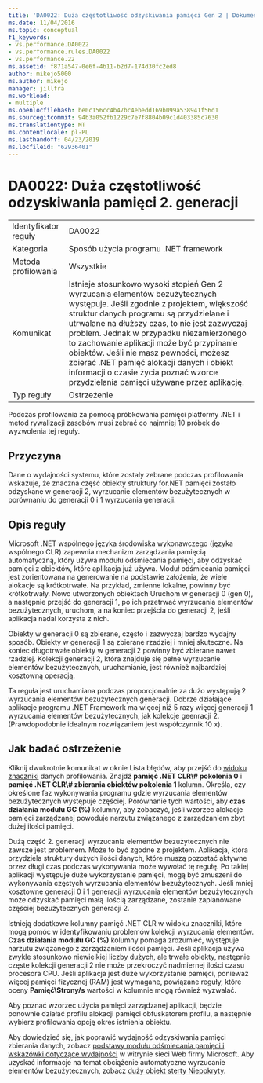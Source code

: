 ```yaml
---
title: 'DA0022: Duża częstotliwość odzyskiwania pamięci Gen 2 | Dokumentacja firmy Microsoft'
ms.date: 11/04/2016
ms.topic: conceptual
f1_keywords:
- vs.performance.DA0022
- vs.performance.rules.DA0022
- vs.performance.22
ms.assetid: f871a547-0e6f-4b11-b2d7-174d30fc2ed8
author: mikejo5000
ms.author: mikejo
manager: jillfra
ms.workload:
- multiple
ms.openlocfilehash: be0c156cc4b47bc4ebedd169b099a538941f56d1
ms.sourcegitcommit: 94b3a052fb1229c7e7f8804b09c1d403385c7630
ms.translationtype: MT
ms.contentlocale: pl-PL
ms.lasthandoff: 04/23/2019
ms.locfileid: "62936401"
---
```

# <a name="da0022-high-rate-of-gen-2-garbage-collections"></a>DA0022: Duża częstotliwość odzyskiwania pamięci 2. generacji

|||
|-|-|
|Identyfikator reguły|DA0022|
|Kategoria|Sposób użycia programu .NET framework|
|Metoda profilowania|Wszystkie|
|Komunikat|Istnieje stosunkowo wysoki stopień Gen 2 wyrzucania elementów bezużytecznych występuje. Jeśli zgodnie z projektem, większość struktur danych programu są przydzielane i utrwalane na dłuższy czas, to nie jest zazwyczaj problem. Jednak w przypadku niezamierzonego to zachowanie aplikacji może być przypinanie obiektów. Jeśli nie masz pewności, możesz zbierać .NET pamięć alokacji danych i obiekt informacji o czasie życia poznać wzorce przydzielania pamięci używane przez aplikację.|
|Typ reguły|Ostrzeżenie|

 Podczas profilowania za pomocą próbkowania pamięci platformy .NET i metod rywalizacji zasobów musi zebrać co najmniej 10 próbek do wyzwolenia tej reguły.

## <a name="cause"></a>Przyczyna
 Dane o wydajności systemu, które zostały zebrane podczas profilowania wskazuje, że znaczna część obiekty struktury for.NET pamięci zostało odzyskane w generacji 2, wyrzucanie elementów bezużytecznych w porównaniu do generacji 0 i 1 wyrzucania generacji.

## <a name="rule-description"></a>Opis reguły
 Microsoft .NET wspólnego języka środowiska wykonawczego (języka wspólnego CLR) zapewnia mechanizm zarządzania pamięcią automatyczną, który używa modułu odśmiecania pamięci, aby odzyskać pamięci z obiektów, które aplikacja już używa. Moduł odśmiecania pamięci jest zorientowana na generowanie na podstawie założenia, że wiele alokacje są krótkotrwałe. Na przykład, zmienne lokalne, powinny być krótkotrwały. Nowo utworzonych obiektach Uruchom w generacji 0 (gen 0), a następnie przejść do generacji 1, po ich przetrwać wyrzucania elementów bezużytecznych, uruchom, a na koniec przejścia do generacji 2, jeśli aplikacja nadal korzysta z nich.

 Obiekty w generacji 0 są zbierane, często i zazwyczaj bardzo wydajny sposób. Obiekty w generacji 1 są zbierane rzadziej i mniej skuteczne. Na koniec długotrwałe obiekty w generacji 2 powinny być zbierane nawet rzadziej. Kolekcji generacji 2, która znajduje się pełne wyrzucanie elementów bezużytecznych, uruchamianie, jest również najbardziej kosztowną operacją.

 Ta reguła jest uruchamiana podczas proporcjonalnie za dużo występują 2 wyrzucania elementów bezużytecznych generacji. Dobrze działające aplikacje programu .NET Framework ma więcej niż 5 razy więcej generacji 1 wyrzucania elementów bezużytecznych, jak kolekcje geenracji 2. (Prawdopodobnie idealnym rozwiązaniem jest współczynnik 10 x).

## <a name="how-to-investigate-a-warning"></a>Jak badać ostrzeżenie
 Kliknij dwukrotnie komunikat w oknie Lista błędów, aby przejść do [widoku znaczniki](../profiling/marks-view.md) danych profilowania. Znajdź **pamięć .NET CLR\\# pokolenia 0** i **pamięć .NET CLR\\# zbierania obiektów pokolenia 1** kolumn. Określa, czy określone faz wykonywania programu gdzie wyrzucania elementów bezużytecznych występuje częściej. Porównanie tych wartości, aby **czas działania modułu GC (%)** kolumny, aby zobaczyć, jeśli wzorzec alokacje pamięci zarządzanej powoduje narzutu związanego z zarządzaniem zbyt dużej ilości pamięci.

 Dużą część 2. generacji wyrzucania elementów bezużytecznych nie zawsze jest problemem. Może to być zgodne z projektem. Aplikacja, która przydziela struktury dużych ilości danych, które muszą pozostać aktywne przez długi czas podczas wykonywania może wywołać tę regułę. Po takiej aplikacji występuje duże wykorzystanie pamięci, mogą być zmuszeni do wykonywania częstych wyrzucania elementów bezużytecznych. Jeśli mniej kosztowne generacji 0 i 1 generacji wyrzucania elementów bezużytecznych może odzyskać pamięci małą ilością zarządzane, zostanie zaplanowane częściej bezużytecznych generacji 2.

 Istnieją dodatkowe kolumny pamięć .NET CLR w widoku znaczniki, które mogą pomóc w identyfikowaniu problemów kolekcji wyrzucania elementów. **Czas działania modułu GC (%)** kolumny pomaga zrozumieć, występuje narzutu związanego z zarządzaniem ilości pamięci. Jeśli aplikacja używa zwykle stosunkowo niewielkiej liczby dużych, ale trwałe obiekty, następnie częste kolekcji generacji 2 nie może przekroczyć nadmiernej ilości czasu procesora CPU. Jeśli aplikacja jest duże wykorzystanie pamięci, ponieważ więcej pamięci fizycznej (RAM) jest wymagane, powiązane reguły, które oceny **Pamięć\Strony/s** wartości w kolumnie mogą również wyzwalać.

 Aby poznać wzorzec użycia pamięci zarządzanej aplikacji, będzie ponownie działać profilu alokacji pamięci obfuskatorem profilu, a następnie wybierz profilowania opcję okres istnienia obiektu.

 Aby dowiedzieć się, jak poprawić wydajność odzyskiwania pamięci zbierania danych, zobacz [podstawy modułu odśmiecania pamięci i wskazówki dotyczące wydajności](http://go.microsoft.com/fwlink/?LinkId=148226) w witrynie sieci Web firmy Microsoft. Aby uzyskać informacje na temat obciążenie automatyczne wyrzucanie elementów bezużytecznych, zobacz [duży obiekt sterty Niepokryty](http://go.microsoft.com/fwlink/?LinkId=177836).